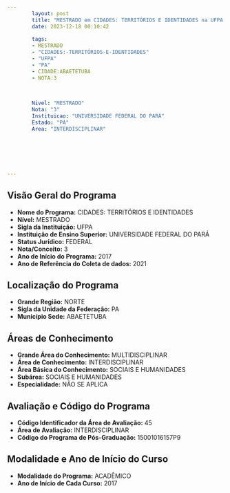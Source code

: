 ```yaml
---
        layout: post
        title: "MESTRADO em CIDADES: TERRITÓRIOS E IDENTIDADES na UFPA  "
        date: 2023-12-18 00:10:42
     
        tags:
        - MESTRADO
        - "CIDADES:-TERRITÓRIOS-E-IDENTIDADES"
        - "UFPA"
        - "PA"
        - CIDADE:ABAETETUBA
        - NOTA:3
        
       

        Nivel: "MESTRADO"
        Nota: "3"
        Instituicao: "UNIVERSIDADE FEDERAL DO PARÁ"
        Estado: "PA"
        Area: "INTERDISCIPLINAR"
        
        
        
        
        
        
---
```

## Visão Geral do Programa
- **Nome do Programa:** CIDADES: TERRITÓRIOS E IDENTIDADES
- **Nível:** MESTRADO
- **Sigla da Instituição:** UFPA
- **Instituição de Ensino Superior:** UNIVERSIDADE FEDERAL DO PARÁ
- **Status Jurídico:** FEDERAL
- **Nota/Conceito:** 3
- **Ano de Início do Programa:** 2017
- **Ano de Referência do Coleta de dados:** 2021

## Localização do Programa
- **Grande Região:** NORTE
- **Sigla da Unidade da Federação:** PA
- **Município Sede:** ABAETETUBA

## Áreas de Conhecimento
- **Grande Área do Conhecimento:** MULTIDISCIPLINAR
- **Área de Conhecimento:** INTERDISCIPLINAR
- **Área Básica do Conhecimento:** SOCIAIS E HUMANIDADES
- **Subárea:** SOCIAIS E HUMANIDADES
- **Especialidade:** NÃO SE APLICA

## Avaliação e Código do Programa
- **Código Identificador da Área de Avaliação:** 45
- **Área de Avaliação:** INTERDISCIPLINAR
- **Código do Programa de Pós-Graduação:** 15001016157P9


## Modalidade e Ano de Início do Curso
- **Modalidade do Programa:** ACADÊMICO
- **Ano de Início de Cada Curso:** 2017
